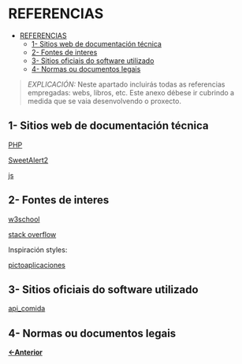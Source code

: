 # REFERENCIAS

- [REFERENCIAS](#referencias)
  - [1- Sitios web de documentación técnica](#1--sitios-web-de-documentación-técnica)
  - [2- Fontes de interes](#2--fontes-de-interes)
  - [3- Sitios oficiais do software utilizado](#3--sitios-oficiais-do-software-utilizado)
  - [4- Normas ou documentos legais](#4--normas-ou-documentos-legais)

> *EXPLICACIÓN:* Neste apartado incluirás todas as referencias empregadas: webs, libros, etc. Este anexo débese ir cubrindo a medida que se vaia desenvolvendo o proxecto.

## 1- Sitios web de documentación técnica
[PHP](https://www.php.net/docs.php)
>
[SweetAlert2](https://sweetalert2.github.io/)
>
[js](https://developer.mozilla.org/en-US/docs/Web/JavaScript)

## 2- Fontes de interes
[w3school](https://www.w3schools.com/css/default.asp)
>
[stack overflow](https://stackoverflow.com/questions)
>
Inspiración styles:
>
[pictoaplicaciones](https://labs.pictoaplicaciones.com/pictoaprende2025/)
## 3- Sitios oficiais do software utilizado
[api_comida](https://world.openfoodfacts.org/)
## 4- Normas ou documentos legais

[**<-Anterior**](../../README.md)
